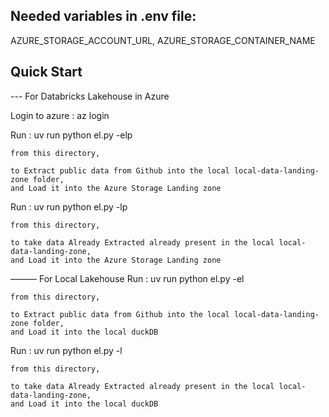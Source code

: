 ## Needed variables in .env file:
AZURE_STORAGE_ACCOUNT_URL, AZURE_STORAGE_CONTAINER_NAME

## Quick Start

--- For Databricks Lakehouse in Azure

Login to azure : 
    az login

Run :
    uv run python el.py -elp

    from this directory,

    to Extract public data from Github into the local local-data-landing-zone folder,
    and Load it into the Azure Storage Landing zone

Run :
    uv run python el.py -lp

    from this directory,

    to take data Already Extracted already present in the local local-data-landing-zone,
    and Load it into the Azure Storage Landing zone


——— For Local Lakehouse
Run :
    uv run python el.py -el

    from this directory,

    to Extract public data from Github into the local local-data-landing-zone folder,
    and Load it into the local duckDB

Run :
    uv run python el.py -l

    from this directory,

    to take data Already Extracted already present in the local local-data-landing-zone,
    and Load it into the local duckDB
